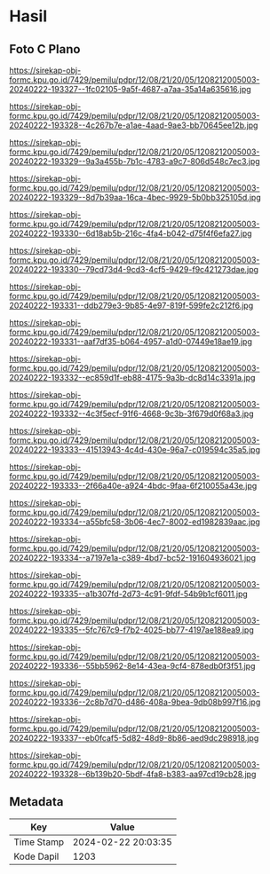 # Hasil

## Foto C Plano

https://sirekap-obj-formc.kpu.go.id/7429/pemilu/pdpr/12/08/21/20/05/1208212005003-20240222-193327--1fc02105-9a5f-4687-a7aa-35a14a635616.jpg

https://sirekap-obj-formc.kpu.go.id/7429/pemilu/pdpr/12/08/21/20/05/1208212005003-20240222-193328--4c267b7e-a1ae-4aad-9ae3-bb70645ee12b.jpg

https://sirekap-obj-formc.kpu.go.id/7429/pemilu/pdpr/12/08/21/20/05/1208212005003-20240222-193329--9a3a455b-7b1c-4783-a9c7-806d548c7ec3.jpg

https://sirekap-obj-formc.kpu.go.id/7429/pemilu/pdpr/12/08/21/20/05/1208212005003-20240222-193329--8d7b39aa-16ca-4bec-9929-5b0bb325105d.jpg

https://sirekap-obj-formc.kpu.go.id/7429/pemilu/pdpr/12/08/21/20/05/1208212005003-20240222-193330--6d18ab5b-216c-4fa4-b042-d75f4f6efa27.jpg

https://sirekap-obj-formc.kpu.go.id/7429/pemilu/pdpr/12/08/21/20/05/1208212005003-20240222-193330--79cd73d4-9cd3-4cf5-9429-f9c421273dae.jpg

https://sirekap-obj-formc.kpu.go.id/7429/pemilu/pdpr/12/08/21/20/05/1208212005003-20240222-193331--ddb279e3-9b85-4e97-819f-599fe2c212f6.jpg

https://sirekap-obj-formc.kpu.go.id/7429/pemilu/pdpr/12/08/21/20/05/1208212005003-20240222-193331--aaf7df35-b064-4957-a1d0-07449e18ae19.jpg

https://sirekap-obj-formc.kpu.go.id/7429/pemilu/pdpr/12/08/21/20/05/1208212005003-20240222-193332--ec859d1f-eb88-4175-9a3b-dc8d14c3391a.jpg

https://sirekap-obj-formc.kpu.go.id/7429/pemilu/pdpr/12/08/21/20/05/1208212005003-20240222-193332--4c3f5ecf-91f6-4668-9c3b-3f679d0f68a3.jpg

https://sirekap-obj-formc.kpu.go.id/7429/pemilu/pdpr/12/08/21/20/05/1208212005003-20240222-193333--41513943-4c4d-430e-96a7-c019594c35a5.jpg

https://sirekap-obj-formc.kpu.go.id/7429/pemilu/pdpr/12/08/21/20/05/1208212005003-20240222-193333--2f66a40e-a924-4bdc-9faa-6f210055a43e.jpg

https://sirekap-obj-formc.kpu.go.id/7429/pemilu/pdpr/12/08/21/20/05/1208212005003-20240222-193334--a55bfc58-3b06-4ec7-8002-ed1982839aac.jpg

https://sirekap-obj-formc.kpu.go.id/7429/pemilu/pdpr/12/08/21/20/05/1208212005003-20240222-193334--a7197e1a-c389-4bd7-bc52-191604936021.jpg

https://sirekap-obj-formc.kpu.go.id/7429/pemilu/pdpr/12/08/21/20/05/1208212005003-20240222-193335--a1b307fd-2d73-4c91-9fdf-54b9b1cf6011.jpg

https://sirekap-obj-formc.kpu.go.id/7429/pemilu/pdpr/12/08/21/20/05/1208212005003-20240222-193335--5fc767c9-f7b2-4025-bb77-4197ae188ea9.jpg

https://sirekap-obj-formc.kpu.go.id/7429/pemilu/pdpr/12/08/21/20/05/1208212005003-20240222-193336--55bb5962-8e14-43ea-9cf4-878edb0f3f51.jpg

https://sirekap-obj-formc.kpu.go.id/7429/pemilu/pdpr/12/08/21/20/05/1208212005003-20240222-193336--2c8b7d70-d486-408a-9bea-9db08b997f16.jpg

https://sirekap-obj-formc.kpu.go.id/7429/pemilu/pdpr/12/08/21/20/05/1208212005003-20240222-193337--eb0fcaf5-5d82-48d9-8b86-aed9dc298918.jpg

https://sirekap-obj-formc.kpu.go.id/7429/pemilu/pdpr/12/08/21/20/05/1208212005003-20240222-193328--6b139b20-5bdf-4fa8-b383-aa97cd19cb28.jpg


## Metadata

| Key        | Value               |
| ---------- | ------------------- |
| Time Stamp | 2024-02-22 20:03:35 |
| Kode Dapil | 1203                |



